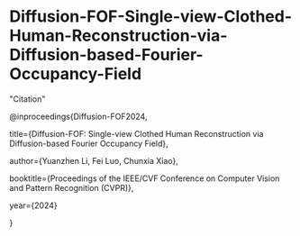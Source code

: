 # Diffusion-FOF-Single-view-Clothed-Human-Reconstruction-via-Diffusion-based-Fourier-Occupancy-Field
"Citation" 

@inproceedings{Diffusion-FOF2024, 

   title={Diffusion-FOF: Single-view Clothed Human Reconstruction via Diffusion-based Fourier Occupancy Field}, 
  
   author={Yuanzhen Li, Fei Luo, Chunxia Xiao}, 
  
   booktitle={Proceedings of the IEEE/CVF Conference on Computer Vision and Pattern Recognition (CVPR)}, 
  
   year={2024} 
  
}
